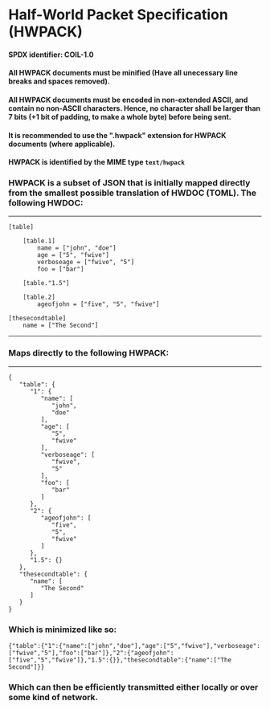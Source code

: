 # Half-World Packet Specification (HWPACK)

#### SPDX identifier: COIL-1.0

#### All HWPACK documents must be minified (Have all unecessary line breaks and spaces removed).
#### All HWPACK documents must be encoded in non-extended ASCII, and contain no non-ASCII characters. Hence, no character shall be larger than 7 bits (+1 bit of padding, to make a whole byte) before being sent.

#### It is recommended to use the ".hwpack" extension for HWPACK documents (where applicable).
#### HWPACK is identified by the MIME type `text/hwpack`

### HWPACK is a subset of JSON that is initially mapped directly from the smallest possible translation of HWDOC (TOML). The following HWDOC:

***
```
[table]

    [table.1]
        name = ["john", "doe"]
        age = ["5", "fwive"]
        verboseage = ["fwive", "5"]
        foo = ["bar"]

    [table."1.5"]

    [table.2]
        ageofjohn = ["five", "5", "fwive"]

[thesecondtable]
	name = ["The Second"]
```
***

### Maps directly to the following HWPACK:
***

```
{
   "table": {
      "1": {
         "name": [
            "john",
            "doe"
         ],
         "age": [
            "5",
            "fwive"
         ],
         "verboseage": [
            "fwive",
            "5"
         ],
         "foo": [
            "bar"
         ]
      },
      "2": {
         "ageofjohn": [
            "five",
            "5",
            "fwive"
         ]
      },
      "1.5": {}
   },
   "thesecondtable": {
      "name": [
         "The Second"
      ]
   }
}
```

### Which is minimized like so:

`{"table":{"1":{"name":["john","doe"],"age":["5","fwive"],"verboseage":["fwive","5"],"foo":["bar"]},"2":{"ageofjohn":["five","5","fwive"]},"1.5":{}},"thesecondtable":{"name":["The Second"]}}`

### Which can then be efficiently transmitted either locally or over some kind of network.
